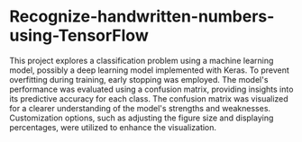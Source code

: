 # Recognize-handwritten-numbers-using-TensorFlow

This project explores a classification problem using a machine learning model, possibly a deep learning model implemented with Keras. To prevent overfitting during training, early stopping was employed. The model's performance was evaluated using a confusion matrix, providing insights into its predictive accuracy for each class. The confusion matrix was visualized for a clearer understanding of the model's strengths and weaknesses. Customization options, such as adjusting the figure size and displaying percentages, were utilized to enhance the visualization.
